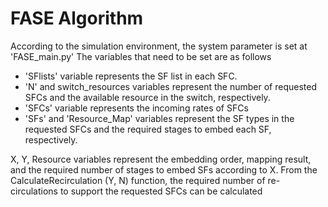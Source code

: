 # FASE Algorithm

According to the simulation environment, the system parameter is set at 'FASE_main.py'
The variables that need to be set are as follows
  - 'SFlists' variable represents the SF list in each SFC. 
  - 'N' and switch_resources variables represent the number of requested SFCs and the available resource in the switch, respectively.
  - 'SFCs' variable represents the incoming rates of SFCs
  - 'SFs' and 'Resource_Map' variables represent the SF types in the requested SFCs and the required stages to embed each SF, respectively.
  
X, Y, Resource variables represent the embedding order, mapping result, and the required number of stages to embed SFs according to X. 
From the CalculateRecirculation (Y, N) function, the required number of re-circulations to support the requested SFCs can be calculated  
